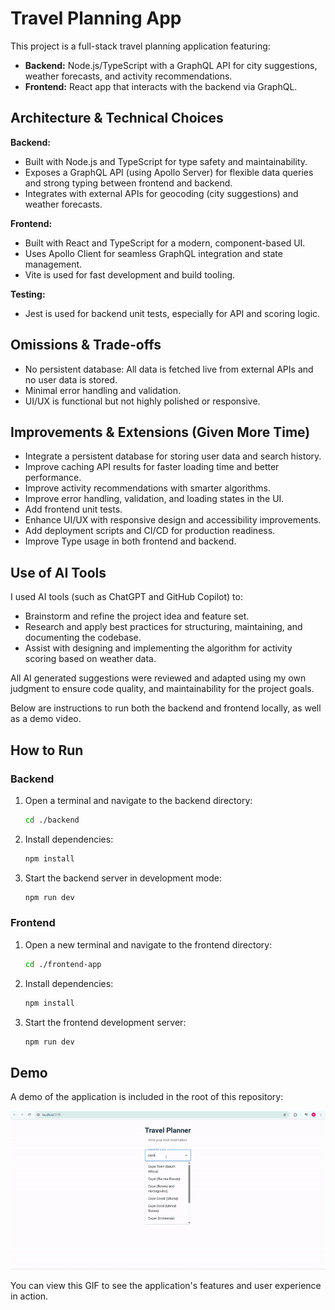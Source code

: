 # Travel Planning App

This project is a full-stack travel planning application featuring:

- **Backend:** Node.js/TypeScript with a GraphQL API for city suggestions, weather forecasts, and activity recommendations.
- **Frontend:** React app that interacts with the backend via GraphQL.

## Architecture & Technical Choices

**Backend:**
- Built with Node.js and TypeScript for type safety and maintainability.
- Exposes a GraphQL API (using Apollo Server) for flexible data queries and strong typing between frontend and backend.
- Integrates with external APIs for geocoding (city suggestions) and weather forecasts.

**Frontend:**
- Built with React and TypeScript for a modern, component-based UI.
- Uses Apollo Client for seamless GraphQL integration and state management.
- Vite is used for fast development and build tooling.

**Testing:**
- Jest is used for backend unit tests, especially for API and scoring logic.

## Omissions & Trade-offs

- No persistent database: All data is fetched live from external APIs and no user data is stored.
- Minimal error handling and validation.
- UI/UX is functional but not highly polished or responsive.

## Improvements & Extensions (Given More Time)

- Integrate a persistent database for storing user data and search history.
- Improve caching API results for faster loading time and better performance.
- Improve activity recommendations with smarter algorithms.
- Improve error handling, validation, and loading states in the UI.
- Add frontend unit tests.
- Enhance UI/UX with responsive design and accessibility improvements.
- Add deployment scripts and CI/CD for production readiness.
- Improve Type usage in both frontend and backend.

## Use of AI Tools

I used AI tools (such as ChatGPT and GitHub Copilot) to:
- Brainstorm and refine the project idea and feature set.
- Research and apply best practices for structuring, maintaining, and documenting the codebase.
- Assist with designing and implementing the algorithm for activity scoring based on weather data.

All AI generated suggestions were reviewed and adapted using my own judgment to ensure code quality, and maintainability for the project goals.

Below are instructions to run both the backend and frontend locally, as well as a demo video.

## How to Run

### Backend
1. Open a terminal and navigate to the backend directory:
   ```sh
   cd ./backend
   ```
2. Install dependencies:
   ```sh
   npm install
   ```
3. Start the backend server in development mode:
   ```sh
   npm run dev
   ```

### Frontend
1. Open a new terminal and navigate to the frontend directory:
   ```sh
   cd ./frontend-app
   ```
2. Install dependencies:
   ```sh
   npm install
   ```
3. Start the frontend development server:
   ```sh
   npm run dev
   ```


## Demo

A demo of the application is included in the root of this repository:

![Travel App Demo](./Travel-App-Demor.gif)

You can view this GIF to see the application's features and user experience in action.

